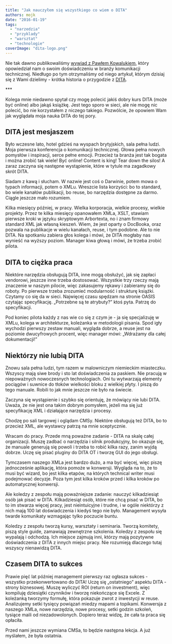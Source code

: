 ```yaml
---
title: "Jak nauczyłem się wszystkiego co wiem o DITA"
authors: mojk
date: "2016-01-19"
tags:
  - "narzedzia"
  - "przyklady"
  - "warsztat"
  - "technologie"
coverImage: "dita-logo.png"
---
```


Nie tak dawno publikowaliśmy
[wywiad z Pawłem Kowalukiem](http://techwriter.pl/kilka-pytan-do-czesc-8/),
który opowiedział nam o swoim doświadczeniu w branży komunikacji technicznej.
Niedługo po tym otrzymaliśmy od niego artykuł, którym dzisiaj się z Wami
dzielimy - krótka historia o przygodzie z
[DITA](https://en.wikipedia.org/wiki/Darwin_Information_Typing_Architecture).

\*\*\*

Kolega mnie niedawno spytał czy mogę polecić jakiś dobry kurs DITA (może być
online) albo jakąś książkę. Jest tego sporo w sieci, ale nie mogę nic polecić,
bo nie korzystałem z niczego takiego. Pozwólcie, że opowiem Wam jak wyglądała
moja nauka DITA do tej pory.

## DITA jest mesjaszem

Było wczesne lato, hotel gdzieś na wyspach brytyjskich, sala pełna ludzi. Moja
pierwsza konferencja o komunikacji technicznej. Głowa pełna nowych pomysłów i
inspiracji, serce pełne emocji. Przecież ta branża jest tak bogata i można
zrobić tak wiele! Być online! Content is king! Tear down the silos! A zaraz
zaczyna się następne wystąpienie, które w tytule ma zagadkowy skrót DITA.

Siadam z kawą i słucham. W nazwie jest coś o Darwinie, potem mowa o typach
informacji, potem o XMLu. Wreszcie lista korzyści: bo to standard, bo wiele
kanałów publikacji, bo reuse, bo narzędzia dostępne za darmo. Ciągle jeszcze
mało rozumiem.

Kilka miesięcy później, w pracy. Wielka korporacja, wielkie procesy, wielkie
projekty. Przez te kilka miesięcy opanowałem XMLa, XSLT, stawiam pierwsze kroki
w języku skryptowym Arbortexta, no i znam firmowy standard XML jak własną
kieszeń. Wiem, że jest oparty o DocBooka, oraz pozwala na publikacje w wielu
kanałach, reuse, i tym podobne. Ale to nie DITA. Na spotkaniu zabiera głos
kolega i mówi, że DITA mogłaby nas wynieść na wyższy poziom. Manager kiwa głową
i mówi, że trzeba zrobić pilota.

## DITA to ciężka praca

Niektóre narzędzia obsługują DITA, inne mogą obsłużyć, jak się zapłaci
vendorowi, jeszcze inne trzeba dostosować. Wszystkie trzy rzeczy mają znaczenie
w naszym pilocie, więc zakasujemy rękawy i zabieramy się do roboty. Po pierwsze
trzeba zrozumieć modularność i strukturę książki. Czytamy co się da w sieci.
Najwięcej czasu spędzam na stronie OASIS czytając specyfikację. „Potrzebne są te
atrybuty?” ktoś pyta. Patrzę do specyfikacji.

Pod koniec pilota każdy z nas wie co się z czym je - ja się specjalizuję w XMLu,
kolega w architekturze, koleżanka w metodologii pisania. Spod igły wychodzi
pierwszy zestaw manuali, wygląda dobrze, a reuse jest na poziomie dwucyfrowych
procent, więc manager mówi: „Wdrażamy dla całej dokumentacji!”

## Niektórzy nie lubią DITA

Znowu sala pełna ludzi, tym razem w malowniczym niemieckim miasteczku. Wszyscy
mają siwe brody i sto lat doświadczenia za paskiem. Nie pracują w niepoważnych
nowoczesnych technologiach. Oni tu wytwarzają elementy pociągów i suwnice do
tłoków wielkości bloku z wielkiej płyty. I piszą do tego manuale. Robili to jak
mnie jeszcze nie było na świecie.

Zaczyna się wystąpienie i szybko się orientuję, że mówiący nie lubi DITA. Uważa,
że nie jest ona takim dobrym pomysłem, jeżeli ma się już specyfikację XML i
działające narzędzia i procesy.

Chodzę po sali targowej i oglądam CMSy. Niektóre obsługują też DITA, bo to
przecież XML, ale wystawcy patrzą na mnie sceptycznie.

Wracam do pracy. Przede mną poważne zadanie - DITA na skalę całej organizacji.
Muszę zadbać o narzędzia i silnik produkcyjny, bo okazuje się, że manuale
generują się powoli i trzeba to robić kilka razy, zanim wyjdą dobrze. Uczę się
pisać pluginy do DITA OT i tworzę GUI do jego obsługi.

Tymczasem naszego XMLa jest bardzo dużo, a ma być więcej, więc piszę
jednocześnie aplikację, która pomoże w konwersji. Wygląda na to, że to musi być
wizard, bo jest kilka etapów, na których technical writer musi podejmować
decyzje. Poza tym jest kilka kroków przed i kilka kroków po automatycznej
konwersji.

Ale koledzy z zespołu mają poważniejsze zadanie: nauczyć kilkadziesiąt osób jak
pisać w DITA. Kilkadziesiąt osób, które nie chcą pisać w DITA, bo to im stwarza
więcej pracy, jest nieintuicyjne i trudne, i w ogóle niektórzy z nich mają 100
lat doświadczenia i kiedyś tego nie było. Management wysyła twarde komunikaty
wzmagając tylko poczucie buntu.

Koledzy z zespołu tworzą kursy, warsztaty i seminaria. Tworzą komitety, piszą
style guide, zamawiają zewnętrzne szkolenia. Koledzy z zespołu się wypalają i
odchodzą. Ich miejsce zajmują inni, którzy mają pozytywne doświadczenia z DITA z
innych miejsc pracy. Nie rozumieją dlaczego tutaj wszyscy nienawidzą DITA.

## Czasem DITA to sukces

Prawie pięć lat później management pierwszy raz ogłasza sukces - wszystko
przekonwertowano do DITA! Uczę się „ostatniego” aspektu DITA - strony
biznesowej. Muszę wyliczyć ROI (return on investment), więc kompiluję dziesiątki
czynników i tworzę niekończące się Excele. Z koleżanką tworzymy formułę, która
pokazuje zwrot z inwestycji w reuse. Analizujemy setki tysięcy powiązań miedzy
mapami a topikami. Konwersja z naszego XMLa, nowe narzędzia, nowe procesy, setki
godzin szkoleń, tysiące maili od niezadowolonych. Dopiero teraz widzę, że cała
ta praca się opłaciła.

Przed nami jeszcze wymiana CMSa, to będzie następna lekcja. A już myślałem, że
była ostatnia.
